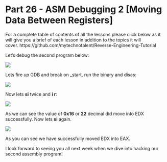 <h1>Part 26 - ASM Debugging 2 [Moving Data Between Registers]</h1><p>For a complete table of contents of all the lessons please click below as it will give you a brief of each lesson in addition to the topics it will cover. https://github.com/mytechnotalent/Reverse-Engineering-Tutorial</p><p>Let’s debug the second program below:</p><div class="slate-resizable-image-embed slate-image-embed__resize-full-width"><img src="https://media-exp1.licdn.com/dms/image/C4E12AQG-3wBocPcG9Q/article-inline_image-shrink_1000_1488/0/1520143823093?e=1614211200&amp;v=beta&amp;t=gNSjB5Rp7DJQzUEfQdfRzL458UA-X_mwyZvPoBKAIho"/></div><p>Lets fire up GDB and break on _start, run the binary and disas:</p><div class="slate-resizable-image-embed slate-image-embed__resize-full-width"><img src="https://media-exp1.licdn.com/dms/image/C4E12AQHvCPh6ye_IEg/article-inline_image-shrink_1000_1488/0/1520559684472?e=1614211200&amp;v=beta&amp;t=Dm_o7VCAHXo-TMGDc3Mve2FQlUzZXbxafxZErgzaLo0"/></div><p>Now lets <strong>si</strong> twice and <strong>i r</strong>:</p><div class="slate-resizable-image-embed slate-image-embed__resize-full-width"><img src="https://media-exp1.licdn.com/dms/image/C4E12AQG5weq6I3RIiw/article-inline_image-shrink_1000_1488/0/1520203219432?e=1614211200&amp;v=beta&amp;t=q22QI8map6SmzGAGPqNoCMMCZP22OyKZkDokXQvd8nc"/></div><p>As we can see the value of <strong>0x16</strong> or <strong>22</strong> decimal did move into EDX successfully. Now lets <strong>si</strong> again.</p><div class="slate-resizable-image-embed slate-image-embed__resize-full-width"><img src="https://media-exp1.licdn.com/dms/image/C4E12AQHjBUYcs1wZGQ/article-inline_image-shrink_1000_1488/0/1520144473531?e=1614211200&amp;v=beta&amp;t=irArYVCrMSNDNZFqexGw9HlvbMFSWrF1c2n2zQRMigM"/></div><p>As you can see we have successfully moved EDX into EAX.</p><p>I look forward to seeing you all next week when we dive into hacking our second assembly program!</p>